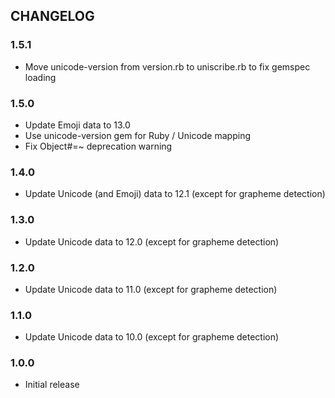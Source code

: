 ## CHANGELOG

### 1.5.1

- Move unicode-version from version.rb to uniscribe.rb to fix gemspec loading

### 1.5.0

- Update Emoji data to 13.0
- Use unicode-version gem for Ruby / Unicode mapping
- Fix Object#=~ deprecation warning

### 1.4.0

- Update Unicode (and Emoji) data to 12.1 (except for grapheme detection)

### 1.3.0

- Update Unicode data to 12.0 (except for grapheme detection)

### 1.2.0

- Update Unicode data to 11.0 (except for grapheme detection)

### 1.1.0

- Update Unicode data to 10.0 (except for grapheme detection)

### 1.0.0

- Initial release

